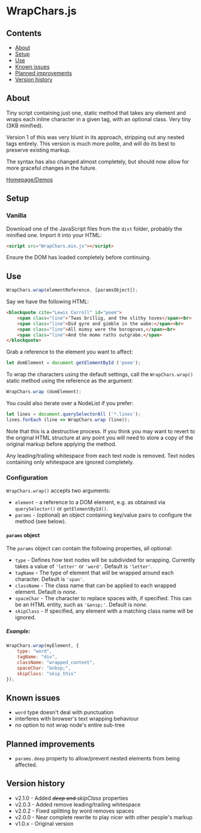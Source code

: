 # WrapChars.js

## Contents

- [About](#about)
- [Setup](#setup)
- [Use](#use)
- [Known issues](#known-issues)
- [Planned improvements](#planned-improvements)
- [Version history](#version-history)


## About
Tiny script containing just one, static method that takes any element and wraps each inline character in a given tag, with an optional class. Very tiny (3KB minified).

Version 1 of this was very blunt in its approach, stripping out any nested tags entirely. This version is much more polite, and will do its best to preserve existing markup.

The syntax has also changed almost completely, but should now allow for more graceful changes in the future.

[Homepage/Demos](http://lab.adasha.com/components/wrap-chars/index.html)



## Setup

### Vanilla

Download one of the JavaScript files from the `dist` folder, probably the minified one.
Import it into your HTML:

```HTML
<script src="WrapChars.min.js"></script>
```


Ensure the DOM has loaded completely before continuing.




## Use

```javascript
WrapChars.wrap(elementReference, [paramsObject]);
```

Say we have the following HTML:

```HTML
<blockquote cite="Lewis Carroll" id="poem">
    <span class="line">’Twas brillig, and the slithy toves</span><br>
    <span class="line">Did gyre and gimble in the wabe:</span><br>
    <span class="line">All mimsy were the borogoves,</span><br>
    <span class="line">And the mome raths outgrabe.</span>
</blockquote>
```


Grab a reference to the element you want to affect:

```javascript
let domElement = document.getElementById ('poem');
```


To wrap the characters using the default settings, call the `WrapChars.wrap()` static method using the reference as the argument:

```javascript
WrapChars.wrap (domElement);
```


You could also iterate over a NodeList if you prefer:

```javascript
let lines = document.querySelectorAll ('*.lines');
lines.forEach (line => WrapChars.wrap (line));
```


Note that this is a destructive process. If you think you may want to revert to the original HTML structure at any point you will need to store a copy of the original markup before applying the method.

Any leading/trailing whitespace from each text node is removed. Text nodes containing only whitespace are ignored completely.


### Configuration

`WrapChars.wrap()` accepts two arguments:

- `element` - a reference to a DOM element, e.g. as obtained via `querySelector()` or `getElementById()`.
- `params` - (optional) an object containing key/value pairs to configure the method (see below).


#### `params` object

The `params` object can contain the following properties, all optional:

- `type` - Defines how text nodes will be subdivided for wrapping. Currently takes a value of `'letter'` or `'word'`. Default is `'letter'`.
- `tagName` - The type of element that will be wrapped around each character. Default is `'span'`.
- `className` - The class name that can be applied to each wrapped element. Default is *none*.
- `spaceChar` - The character to replace spaces with, if specified. This can be an HTML entity, such as `'&ensp;'`. Default is *none*.
- `skipClass` - If specified, any element with a matching class name will be ignored.



##### Example:

```javascript
WrapChars.wrap(myElement, {
    type: "word",
    tagName: "div",
    className: "wrapped_content",
    spaceChar: "&nbsp;",
    skipClass: "skip_this"
});
```



## Known issues

- `word` type doesn't deal with punctuation
- interferes with browser's text wrapping behaviour
- no option to not wrap node's entire sub-tree



## Planned improvements

- `params.deep` property to allow/prevent nested elements from being affected.



## Version history

- v2.1.0 - Added <del>*deep* and </del>*skipClass* properties
- v2.0.3 - Added remove leading/trailing whitespace
- v2.0.2 - Fixed splitting by word removes spaces
- v2.0.0 - Near complete rewrite to play nicer with other people's markup
- v1.0.x - Original version


